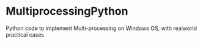# MultiprocessingPython
Python code to implement Multi-processing on Windows OS, with realworld practical cases
